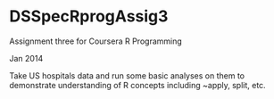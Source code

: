 # DSSpecRprogAssig3
Assignment three for Coursera R Programming

Jan 2014

Take US hospitals data and run some basic analyses on them to demonstrate understanding of R concepts including ~apply, split, etc.

